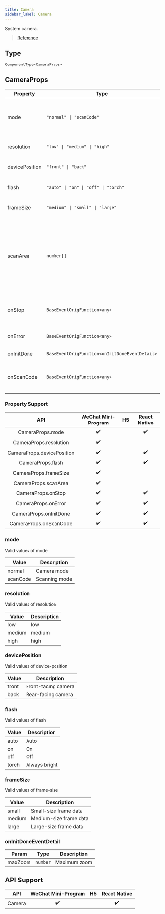 ```yaml
---
title: Camera
sidebar_label: Camera
---
```


System camera.

> [Reference](https://developers.weixin.qq.com/miniprogram/en/dev/component/camera.html)

## Type

```tsx
ComponentType<CameraProps>
```

## CameraProps

<table>
  <thead>
    <tr>
      <th>Property</th>
      <th>Type</th>
      <th style={{ textAlign: "center"}}>Default</th>
      <th style={{ textAlign: "center"}}>Required</th>
      <th>Description</th>
    </tr>
  </thead>
  <tbody>
    <tr>
      <td>mode</td>
      <td><code>&quot;normal&quot; | &quot;scanCode&quot;</code></td>
      <td style={{ textAlign: "center"}}><code>&quot;normal&quot;</code></td>
      <td style={{ textAlign: "center"}}>No</td>
      <td>Application mode. It is valid only during initialization, and cannot be dynamically changed.</td>
    </tr>
    <tr>
      <td>resolution</td>
      <td><code>&quot;low&quot; | &quot;medium&quot; | &quot;high&quot;</code></td>
      <td style={{ textAlign: "center"}}><code>&quot;medium&quot;</code></td>
      <td style={{ textAlign: "center"}}>No</td>
      <td>Resolution, no dynamic changes supported.</td>
    </tr>
    <tr>
      <td>devicePosition</td>
      <td><code>&quot;front&quot; | &quot;back&quot;</code></td>
      <td style={{ textAlign: "center"}}><code>&quot;back&quot;</code></td>
      <td style={{ textAlign: "center"}}>No</td>
      <td>The facing orientation of the camera.</td>
    </tr>
    <tr>
      <td>flash</td>
      <td><code>&quot;auto&quot; | &quot;on&quot; | &quot;off&quot; | &quot;torch&quot;</code></td>
      <td style={{ textAlign: "center"}}><code>&quot;auto&quot;</code></td>
      <td style={{ textAlign: "center"}}>No</td>
      <td>The flash. Values include auto, on, and off.</td>
    </tr>
    <tr>
      <td>frameSize</td>
      <td><code>&quot;medium&quot; | &quot;small&quot; | &quot;large&quot;</code></td>
      <td style={{ textAlign: "center"}}><code>&quot;medium&quot;</code></td>
      <td style={{ textAlign: "center"}}>No</td>
      <td>Specifies the expected size of camera frame data</td>
    </tr>
    <tr>
      <td>scanArea</td>
      <td><code>number[]</code></td>
      <td style={{ textAlign: "center"}}></td>
      <td style={{ textAlign: "center"}}>No</td>
      <td>Scan to identify area, result is [x, y, w, h],<br />is the upper left corner of the display area relative to the camera.<br />w,h is the area size in px. It is valid only when only mode=&quot;scanCode&quot;</td>
    </tr>
    <tr>
      <td>onStop</td>
      <td><code>BaseEventOrigFunction&lt;any&gt;</code></td>
      <td style={{ textAlign: "center"}}></td>
      <td style={{ textAlign: "center"}}>No</td>
      <td>Triggered when the camera is closed unexpectedly, for example, exiting the background.</td>
    </tr>
    <tr>
      <td>onError</td>
      <td><code>BaseEventOrigFunction&lt;any&gt;</code></td>
      <td style={{ textAlign: "center"}}></td>
      <td style={{ textAlign: "center"}}>No</td>
      <td>Triggered when the camera is not authorized.</td>
    </tr>
    <tr>
      <td>onInitDone</td>
      <td><code>BaseEventOrigFunction&lt;onInitDoneEventDetail&gt;</code></td>
      <td style={{ textAlign: "center"}}></td>
      <td style={{ textAlign: "center"}}>No</td>
      <td>Triggered after the camera is initialized</td>
    </tr>
    <tr>
      <td>onScanCode</td>
      <td><code>BaseEventOrigFunction&lt;any&gt;</code></td>
      <td style={{ textAlign: "center"}}></td>
      <td style={{ textAlign: "center"}}>No</td>
      <td>Triggered when a scanned QR code is recognized. <br />It is valid only when mode=&quot;scanCode&quot;.</td>
    </tr>
  </tbody>
</table>

### Property Support

| API | WeChat Mini-Program | H5 | React Native |
| :---: | :---: | :---: | :---: |
| CameraProps.mode | ✔️ |  | ✔️ |
| CameraProps.resolution | ✔️ |  |  |
| CameraProps.devicePosition | ✔️ |  | ✔️ |
| CameraProps.flash | ✔️ |  | ✔️ |
| CameraProps.frameSize | ✔️ |  |  |
| CameraProps.scanArea | ✔️ |  |  |
| CameraProps.onStop | ✔️ |  | ✔️ |
| CameraProps.onError | ✔️ |  | ✔️ |
| CameraProps.onInitDone | ✔️ |  | ✔️ |
| CameraProps.onScanCode | ✔️ |  | ✔️ |

### mode

Valid values of mode

<table>
  <thead>
    <tr>
      <th>Value</th>
      <th>Description</th>
    </tr>
  </thead>
  <tbody>
    <tr>
      <td>normal</td>
      <td>Camera mode</td>
    </tr>
    <tr>
      <td>scanCode</td>
      <td>Scanning mode</td>
    </tr>
  </tbody>
</table>

### resolution

Valid values of resolution

<table>
  <thead>
    <tr>
      <th>Value</th>
      <th>Description</th>
    </tr>
  </thead>
  <tbody>
    <tr>
      <td>low</td>
      <td>low</td>
    </tr>
    <tr>
      <td>medium</td>
      <td>medium</td>
    </tr>
    <tr>
      <td>high</td>
      <td>high</td>
    </tr>
  </tbody>
</table>

### devicePosition

Valid values of device-position

<table>
  <thead>
    <tr>
      <th>Value</th>
      <th>Description</th>
    </tr>
  </thead>
  <tbody>
    <tr>
      <td>front</td>
      <td>Front-facing camera</td>
    </tr>
    <tr>
      <td>back</td>
      <td>Rear-facing camera</td>
    </tr>
  </tbody>
</table>

### flash

Valid values of flash

<table>
  <thead>
    <tr>
      <th>Value</th>
      <th>Description</th>
    </tr>
  </thead>
  <tbody>
    <tr>
      <td>auto</td>
      <td>Auto</td>
    </tr>
    <tr>
      <td>on</td>
      <td>On</td>
    </tr>
    <tr>
      <td>off</td>
      <td>Off</td>
    </tr>
    <tr>
      <td>torch</td>
      <td>Always bright</td>
    </tr>
  </tbody>
</table>

### frameSize

Valid values of frame-size

<table>
  <thead>
    <tr>
      <th>Value</th>
      <th>Description</th>
    </tr>
  </thead>
  <tbody>
    <tr>
      <td>small</td>
      <td>Small-size frame data</td>
    </tr>
    <tr>
      <td>medium</td>
      <td>Medium-size frame data</td>
    </tr>
    <tr>
      <td>large</td>
      <td>Large-size frame data</td>
    </tr>
  </tbody>
</table>

### onInitDoneEventDetail

<table>
  <thead>
    <tr>
      <th>Param</th>
      <th>Type</th>
      <th>Description</th>
    </tr>
  </thead>
  <tbody>
    <tr>
      <td>maxZoom</td>
      <td><code>number</code></td>
      <td>Maximum zoom</td>
    </tr>
  </tbody>
</table>

## API Support

| API | WeChat Mini-Program | H5 | React Native |
| :---: | :---: | :---: | :---: |
| Camera | ✔️ |  | ✔️ |
